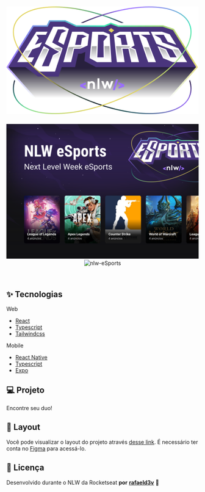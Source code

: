 <h1 align="center">
  <img alt="eSports" title="eSports" src="./assets/logotipo.svg" />
</h1>

<p align="center">
  <img alt="License" src="./assets/capa.svg">

 <img src="https://img.shields.io/static/v1?label=NLW-eSports&message=React&message=ReactNative&color=996DFF&labelColor=000000&labelColor=000000" alt="nlw-eSports" />
</p>

<br>

## ✨ Tecnologias

Web

- [React](https://pt-br.reactjs.org/)
- [Typescript](https://www.typescriptlang.org/)
- [Tailwindcss](https://tailwindcss.com/)

Mobile

- [React Native](https://reactnative.dev/)
- [Typescript](https://www.typescriptlang.org/)
- [Expo](https://expo.io/)

## 💻 Projeto

Encontre seu duo!

## 🔖 Layout

Você pode visualizar o layout do projeto através [desse link](https://www.figma.com/file/3IwliM7UW66RgDxysWGtoz/NLW-eSports?node-id=0%3A1). É necessário ter conta no [Figma](http://figma.com/) para acessá-lo.

## 📄 Licença

Desenvolvido durante o NLW da Rocketseat **por** [**rafaeld3v**](https://www.linkedin.com/in/rafaeld3v/) 🤖
